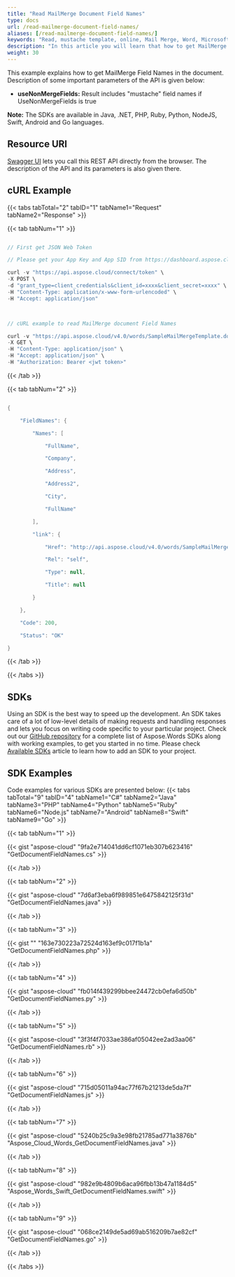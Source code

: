 ```yaml
---
title: "Read MailMerge Document Field Names"
type: docs
url: /read-mailmerge-document-field-names/
aliases: [/read-mailmerge-document-field-names/]
keywords: "Read, mustache template, online, Mail Merge, Word, Microsoft Word, Java, .NET, PHP, Ruby, Python, NodeJS, Swift, Android ,Go"
description: "In this article you will learn that how to get MailMerge Field Names in the document in various languages. You can download the SDK of your favorite language and start programming. The SDKs are available in Java, .NET, PHP, Ruby, Python, NodeJS, Swift, Android and Go languages."
weight: 30
---
```


This example explains how to get MailMerge Field Names in the document. Description of some important parameters of the API is given below:

- **useNonMergeFields:** Result includes "mustache" field names if UseNonMergeFields is true

**Note:** The SDKs are available in Java, .NET, PHP, Ruby, Python, NodeJS, Swift, Android and Go languages.

## Resource URI

[Swagger UI](https://apireference.aspose.cloud/words/#/MailMerge/GetDocumentFieldNamesOnline) lets you call this REST API directly from the browser. The description of the API and its parameters is also given there.

## cURL Example

{{< tabs tabTotal="2" tabID="1" tabName1="Request" tabName2="Response" >}}

{{< tab tabNum="1" >}}

```java

// First get JSON Web Token

// Please get your App Key and App SID from https://dashboard.aspose.cloud/#/apps. Kindly place App Key in "client_secret" and App SID in "client_id" argument.

curl -v "https://api.aspose.cloud/connect/token" \
-X POST \
-d "grant_type=client_credentials&client_id=xxxx&client_secret=xxxx" \
-H "Content-Type: application/x-www-form-urlencoded" \
-H "Accept: application/json"



// cURL example to read MailMerge document Field Names

curl -v "https://api.aspose.cloud/v4.0/words/SampleMailMergeTemplate.docx/mailMerge/FieldNames" \
-X GET \
-H "Content-Type: application/json" \
-H "Accept: application/json" \
-H "Authorization: Bearer <jwt token>"

```

{{< /tab >}}

{{< tab tabNum="2" >}}

```java

{

    "FieldNames": {

        "Names": [

            "FullName",

            "Company",

            "Address",

            "Address2",

            "City",

            "FullName"

        ],

        "link": {

            "Href": "http://api.aspose.cloud/v4.0/words/SampleMailMergeTemplate.docx/mailmerge/getFieldNames",

            "Rel": "self",

            "Type": null,

            "Title": null

        }

    },

    "Code": 200,

    "Status": "OK"

}

```

{{< /tab >}}

{{< /tabs >}}

## SDKs

Using an SDK is the best way to speed up the development. An SDK takes care of a lot of low-level details of making requests and handling responses and lets you focus on writing code specific to your particular project. Check out our [GitHub repository](https://github.com/aspose-words-cloud) for a complete list of Aspose.Words SDKs along with working examples, to get you started in no time. Please check [Available SDKs](/available-sdks/) article to learn how to add an SDK to your project.

## SDK Examples

Code examples for various SDKs are presented below:
{{< tabs tabTotal="9" tabID="4" tabName1="C#" tabName2="Java" tabName3="PHP" tabName4="Python" tabName5="Ruby" tabName6="Node.js" tabName7="Android" tabName8="Swift" tabName9="Go" >}}

{{< tab tabNum="1" >}}

{{< gist "aspose-cloud" "9fa2e714041dd6cf1071eb307b623416" "GetDocumentFieldNames.cs" >}}

{{< /tab >}}

{{< tab tabNum="2" >}}

{{< gist "aspose-cloud" "7d6af3eba6f989851e6475842125f31d" "GetDocumentFieldNames.java" >}}

{{< /tab >}}

{{< tab tabNum="3" >}}

{{< gist "" "163e730223a72524d163ef9c017f1b1a" "GetDocumentFieldNames.php" >}}

{{< /tab >}}

{{< tab tabNum="4" >}}

{{< gist "aspose-cloud" "fb014f439299bbee24472cb0efa6d50b" "GetDocumentFieldNames.py" >}}

{{< /tab >}}

{{< tab tabNum="5" >}}

{{< gist "aspose-cloud" "3f3f4f7033ae386af05042ee2ad3aa06" "GetDocumentFieldNames.rb" >}}

{{< /tab >}}

{{< tab tabNum="6" >}}

{{< gist "aspose-cloud" "715d05011a94ac77f67b21213de5da7f" "GetDocumentFieldNames.js" >}}

{{< /tab >}}

{{< tab tabNum="7" >}}

{{< gist "aspose-cloud" "5240b25c9a3e98fb21785ad771a3876b" "Aspose_Cloud_Words_GetDocumentFieldNames.java" >}}

{{< /tab >}}

{{< tab tabNum="8" >}}

{{< gist "aspose-cloud" "982e9b4809b6aca96fbb13b47a1184d5" "Aspose_Words_Swift_GetDocumentFieldNames.swift" >}}

{{< /tab >}}

{{< tab tabNum="9" >}}

{{< gist "aspose-cloud" "068ce2149de5ad69ab516209b7ae82cf" "GetDocumentFieldNames.go" >}}

{{< /tab >}}

{{< /tabs >}}
